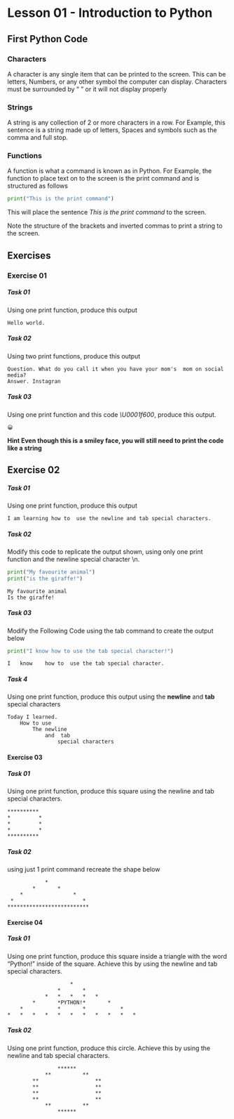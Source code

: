 # Lesson 01 - Introduction to Python

## First Python Code

### Characters

A character is any single item that can be printed to the screen. This can be letters, Numbers, or any other symbol the computer can display. Characters must be surrounded by “ ” or it will not display properly

### Strings

A string is any collection of 2 or more characters in a row. For Example, this sentence is a string made up of letters, Spaces and symbols such as the comma and full stop.

### Functions

A function is what a command is known as in Python. For Example, the function to place text on to the screen is the print command and is structured as follows

```python
print("This is the print command")
```

This will place the sentence *This is the print command* to the screen.

Note the structure of the brackets and inverted commas to print a string to the screen.

## Exercises

### Exercise 01

##### Task 01

Using one print function, produce this output

```
Hello world.
```

##### Task 02

Using two print functions, produce this output

```
Question. What do you call it when you have your mom's  mom on social media?   
Answer. Instagran 
```

#####    Task 03

Using one print function and this code *\U0001f600*, produce this output.

```
😀    
```

**Hint Even though this is a smiley face, you will still need to print the code like a string**

## Exercise 02

##### Task 01

Using one print function, produce this output

```
I am learning how to  use the newline and tab special characters.    
```

##### Task 02

Modify this code to replicate the output shown, using only one print function and the newline special character \n.

```python
print("My favourite animal")
print("is the giraffe!")
```

```
My favourite animal   
Is the giraffe!
```

##### Task 03

Modify the Following Code using the tab command to create the output below

```python
print("I know how to use the tab special character!")
```

```
I	know	how	to	use	the	tab	special	character.   
```

#####  Task 4

Using one print function, produce this output using the **newline** and **tab** special characters

```
Today I learned.
	How to use
		The newline
			and  tab
				special characters
```

####  Exercise 03

##### Task 01

Using one print function, produce this square using the newline and tab special characters.

```
**********
*    	  *
*    	  *
*    	  *
********** 
```

##### Task 02

using just 1 print command recreate the shape below

```
			*         
		*       *      
	*           	 *    
 *                  	*   
************************** 
```

#### Exercise 04

##### Task 01

Using one print function, produce this square inside a triangle with the word “Python!” inside of the square. Achieve this by using the newline and tab special characters.

```
                    *
                *       *
            *   *   *   *   *
        *       *PYTHON!*       *
    *           *       *           *
*   *   *   *   *   *   *   *   *   *   *

```

#####  Task 02

Using one print function, produce this circle. Achieve this by using the newline and tab special characters.

```
                ******
            **          **
        **                  **
        **                  **
        **                  **
        **                  **
            **          **
                ******
```

   